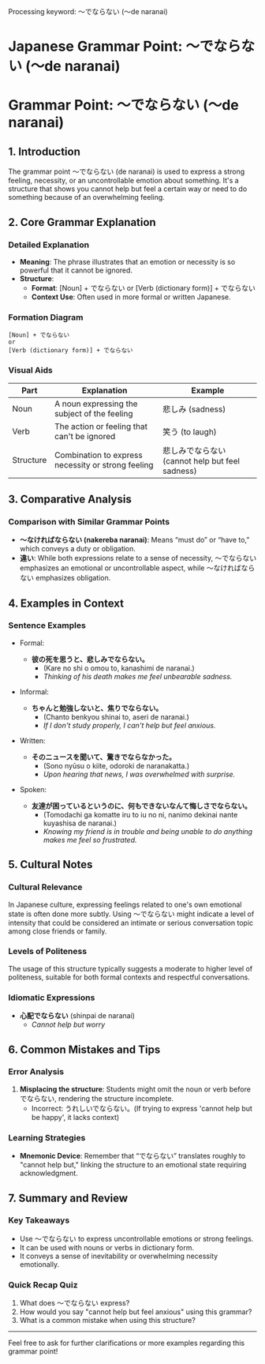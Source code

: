 Processing keyword: ～でならない (〜de naranai)
# Japanese Grammar Point: ～でならない (〜de naranai)
# Grammar Point: ～でならない (〜de naranai)
## 1. Introduction
The grammar point ～でならない (de naranai) is used to express a strong feeling, necessity, or an uncontrollable emotion about something. It's a structure that shows you cannot help but feel a certain way or need to do something because of an overwhelming feeling.
## 2. Core Grammar Explanation
### Detailed Explanation
- **Meaning**: The phrase illustrates that an emotion or necessity is so powerful that it cannot be ignored.
- **Structure**: 
  - **Format**: [Noun] + でならない or [Verb (dictionary form)] + でならない
  - **Context Use**: Often used in more formal or written Japanese.
### Formation Diagram
```
[Noun] + でならない 
or 
[Verb (dictionary form)] + でならない
```
### Visual Aids
| Part       | Explanation                                     | Example                               |
|------------|-------------------------------------------------|---------------------------------------|
| Noun       | A noun expressing the subject of the feeling    | 悲しみ (sadness)                      |
| Verb       | The action or feeling that can't be ignored      | 笑う (to laugh)                       |
| Structure  | Combination to express necessity or strong feeling| 悲しみでならない (cannot help but feel sadness) |
## 3. Comparative Analysis
### Comparison with Similar Grammar Points
- **～なければならない (nakereba naranai)**: Means “must do” or “have to,” which conveys a duty or obligation.
- **違い**: While both expressions relate to a sense of necessity, ～でならない emphasizes an emotional or uncontrollable aspect, while ～なければならない emphasizes obligation.
## 4. Examples in Context
### Sentence Examples
- Formal: 
  - **彼の死を思うと、悲しみでならない。**
    - (Kare no shi o omou to, kanashimi de naranai.)
    - *Thinking of his death makes me feel unbearable sadness.*
  
- Informal: 
  - **ちゃんと勉強しないと、焦りでならない。**
    - (Chanto benkyou shinai to, aseri de naranai.)
    - *If I don't study properly, I can't help but feel anxious.*
  
- Written: 
  - **そのニュースを聞いて、驚きでならなかった。**
    - (Sono nyūsu o kiite, odoroki de naranakatta.)
    - *Upon hearing that news, I was overwhelmed with surprise.*
- Spoken: 
  - **友達が困っているというのに、何もできないなんて悔しさでならない。**
    - (Tomodachi ga komatte iru to iu no ni, nanimo dekinai nante kuyashisa de naranai.)
    - *Knowing my friend is in trouble and being unable to do anything makes me feel so frustrated.*
## 5. Cultural Notes
### Cultural Relevance
In Japanese culture, expressing feelings related to one's own emotional state is often done more subtly. Using ～でならない might indicate a level of intensity that could be considered an intimate or serious conversation topic among close friends or family.
### Levels of Politeness
The usage of this structure typically suggests a moderate to higher level of politeness, suitable for both formal contexts and respectful conversations.
### Idiomatic Expressions
- **心配でならない** (shinpai de naranai)
  - *Cannot help but worry*
## 6. Common Mistakes and Tips
### Error Analysis
1. **Misplacing the structure**: Students might omit the noun or verb before でならない, rendering the structure incomplete.
   - Incorrect: うれしいでならない。(If trying to express 'cannot help but be happy', it lacks context)
  
### Learning Strategies
- **Mnemonic Device**: Remember that “でならない” translates roughly to "cannot help but," linking the structure to an emotional state requiring acknowledgment.
## 7. Summary and Review
### Key Takeaways
- Use ～でならない to express uncontrollable emotions or strong feelings.
- It can be used with nouns or verbs in dictionary form.
- It conveys a sense of inevitability or overwhelming necessity emotionally.
### Quick Recap Quiz
1. What does ～でならない express?
2. How would you say "cannot help but feel anxious" using this grammar?
3. What is a common mistake when using this structure?
---
Feel free to ask for further clarifications or more examples regarding this grammar point!
